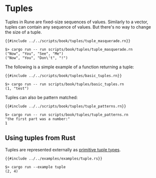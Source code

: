 # Tuples

Tuples in Rune are fixed-size sequences of values. Similarly to a vector, tuples
can contain any sequence of values. But there's no way to change the size of a
tuple.

```rune
{{#include ../../scripts/book/tuples/tuple_masquerade.rn}}
```

```text
$> cargo run -- run scripts/book/tuples/tuple_masquerade.rn
("Now", "You", "See", "Me")
("Now", "You", "Don\'t", "!")
```

The following is a simple example of a function returning a tuple:

```rune
{{#include ../../scripts/book/tuples/basic_tuples.rn}}
```

```text
$> cargo run -- run scripts/book/tuples/basic_tuples.rn
(1, "test")
```

Tuples can also be pattern matched:

```rune
{{#include ../../scripts/book/tuples/tuple_patterns.rn}}
```

```text
$> cargo run -- run scripts/book/tuples/tuple_patterns.rn
"the first part was a number:"
1
```

## Using tuples from Rust

Tuples are represented externally as [primitive tuple types].

```rust,noplaypen
{{#include ../../examples/examples/tuple.rs}}
```

```text
$> cargo run --example tuple
(2, 4)
```

[primitive tuple types]: https://doc.rust-lang.org/std/primitive.tuple.html
